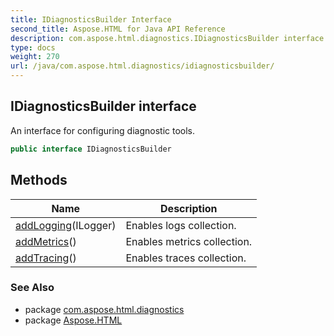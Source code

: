 ```yaml
---
title: IDiagnosticsBuilder Interface
second_title: Aspose.HTML for Java API Reference
description: com.aspose.html.diagnostics.IDiagnosticsBuilder interface. An interface for configuring diagnostic tools
type: docs
weight: 270
url: /java/com.aspose.html.diagnostics/idiagnosticsbuilder/
---
```

## IDiagnosticsBuilder interface

An interface for configuring diagnostic tools.

```java
public interface IDiagnosticsBuilder
```

## Methods

| Name | Description |
| --- | --- |
| [addLogging](../../com.aspose.html.diagnostics/idiagnosticsbuilder/addlogging/)(ILogger) | Enables logs collection. |
| [addMetrics](../../com.aspose.html.diagnostics/idiagnosticsbuilder/addmetrics/)() | Enables metrics collection. |
| [addTracing](../../com.aspose.html.diagnostics/idiagnosticsbuilder/addtracing/)() | Enables traces collection. |

### See Also

* package [com.aspose.html.diagnostics](../../com.aspose.html.diagnostics/)
* package [Aspose.HTML](../../)
